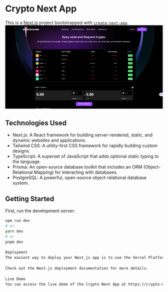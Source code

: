 # Crypto Next App

This is a [Next.js](https://nextjs.org/) project bootstrapped with [`create-next-app`](https://github.com/vercel/next.js/tree/canary/packages/create-next-app).
![Alt text](image-4.png)
## Technologies Used

- Next.js: A React framework for building server-rendered, static, and dynamic websites and applications.
- Tailwind CSS: A utility-first CSS framework for rapidly building custom designs.
- TypeScript: A superset of JavaScript that adds optional static typing to the language.
- Prisma: An open-source database toolkit that includes an ORM (Object-Relational Mapping) for interacting with databases.
- PostgreSQL: A powerful, open-source object-relational database system.

## Getting Started

First, run the development server:

```bash
npm run dev
# or
yarn dev
# or
pnpm dev

Deployment
The easiest way to deploy your Next.js app is to use the Vercel Platform from the creators of Next.js.

Check out the Next.js deployment documentation for more details.

Live Demo
You can access the live demo of the Crypto Next App at https://crypto-next-mkm6.vercel.app/.```